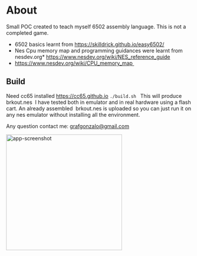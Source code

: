 # About
Small POC created to teach myself 6502 assembly language.
This is not a completed game.

* 6502 basics learnt from https://skilldrick.github.io/easy6502/
* Nes Cpu memory map and programming guidances were learnt from nesdev.org* https://www.nesdev.org/wiki/NES_reference_guide
* https://www.nesdev.org/wiki/CPU_memory_map 
## Build 
Need cc65 installed https://cc65.github.io
``./build.sh
``
This will produce brkout.nes 
I have tested both in emulator and in real hardware using a flash cart.
An already assembled  brkout.nes is uploaded so you can just run it on any nes emulator without installing all the environment.

Any question contact me: grafgonzalo@gmail.com

<img width="314" alt="app-screenshot" src="https://github.com/user-attachments/assets/333c0650-9c5b-4522-8ee2-3837d79818f0">
